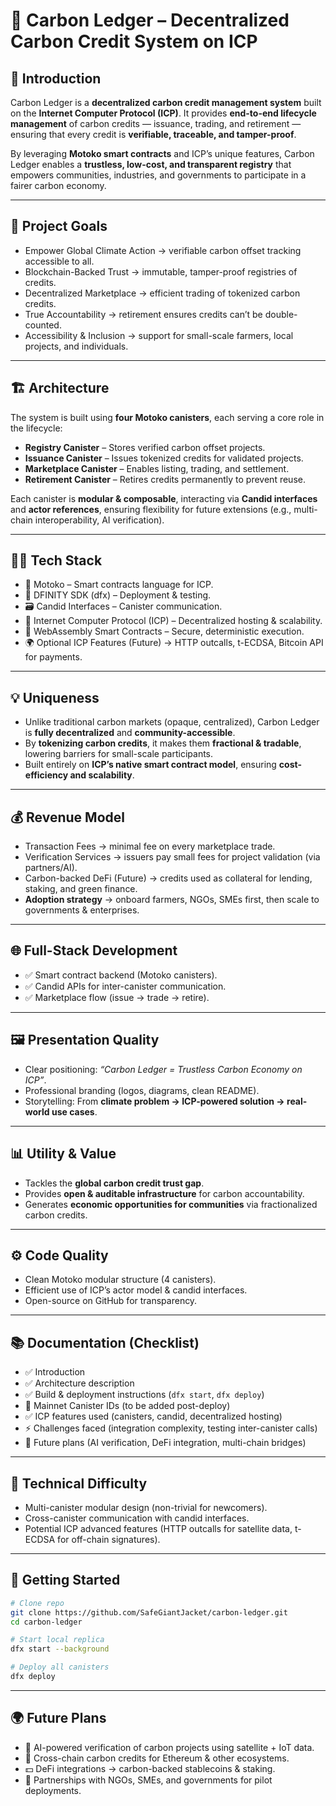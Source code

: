# 🌱 Carbon Ledger – Decentralized Carbon Credit System on ICP

## 📖 Introduction

Carbon Ledger is a **decentralized carbon credit management system** built on the **Internet Computer Protocol (ICP)**. It provides **end-to-end lifecycle management** of carbon credits — issuance, trading, and retirement — ensuring that every credit is **verifiable, traceable, and tamper-proof**.

By leveraging **Motoko smart contracts** and ICP’s unique features, Carbon Ledger enables a **trustless, low-cost, and transparent registry** that empowers communities, industries, and governments to participate in a fairer carbon economy.

---

## 🎯 Project Goals

* Empower Global Climate Action → verifiable carbon offset tracking accessible to all.
* Blockchain-Backed Trust → immutable, tamper-proof registries of credits.
* Decentralized Marketplace → efficient trading of tokenized carbon credits.
* True Accountability → retirement ensures credits can’t be double-counted.
* Accessibility & Inclusion → support for small-scale farmers, local projects, and individuals.

---

## 🏗️ Architecture

The system is built using **four Motoko canisters**, each serving a core role in the lifecycle:

* **Registry Canister** – Stores verified carbon offset projects.
* **Issuance Canister** – Issues tokenized credits for validated projects.
* **Marketplace Canister** – Enables listing, trading, and settlement.
* **Retirement Canister** – Retires credits permanently to prevent reuse.

Each canister is **modular & composable**, interacting via **Candid interfaces** and **actor references**, ensuring flexibility for future extensions (e.g., multi-chain interoperability, AI verification).

---

## 🧑‍💻 Tech Stack

* 🧠 Motoko – Smart contracts language for ICP.
* 🧪 DFINITY SDK (dfx) – Deployment & testing.
* 🗃️ Candid Interfaces – Canister communication.
* 🔗 Internet Computer Protocol (ICP) – Decentralized hosting & scalability.
* 🧠 WebAssembly Smart Contracts – Secure, deterministic execution.
* 🌍 Optional ICP Features (Future) → HTTP outcalls, t-ECDSA, Bitcoin API for payments.

---

## 💡 Uniqueness

* Unlike traditional carbon markets (opaque, centralized), Carbon Ledger is **fully decentralized** and **community-accessible**.
* By **tokenizing carbon credits**, it makes them **fractional & tradable**, lowering barriers for small-scale participants.
* Built entirely on **ICP’s native smart contract model**, ensuring **cost-efficiency and scalability**.

---

## 💰 Revenue Model

* Transaction Fees → minimal fee on every marketplace trade.
* Verification Services → issuers pay small fees for project validation (via partners/AI).
* Carbon-backed DeFi (Future) → credits used as collateral for lending, staking, and green finance.
* **Adoption strategy** → onboard farmers, NGOs, SMEs first, then scale to governments & enterprises.

---

## 🌐 Full-Stack Development

* ✅ Smart contract backend (Motoko canisters).
* ✅ Candid APIs for inter-canister communication.
* ✅ Marketplace flow (issue → trade → retire).

---

## 🖼️ Presentation Quality

* Clear positioning: *“Carbon Ledger = Trustless Carbon Economy on ICP”*.
* Professional branding (logos, diagrams, clean README).
* Storytelling: From **climate problem → ICP-powered solution → real-world use cases**.

---

## 📊 Utility & Value

* Tackles the **global carbon credit trust gap**.
* Provides **open & auditable infrastructure** for carbon accountability.
* Generates **economic opportunities for communities** via fractionalized carbon credits.

---

## ⚙️ Code Quality

* Clean Motoko modular structure (4 canisters).
* Efficient use of ICP’s actor model & candid interfaces.
* Open-source on GitHub for transparency.

---

## 📚 Documentation (Checklist)

* ✅ Introduction
* ✅ Architecture description
* ✅ Build & deployment instructions (`dfx start`, `dfx deploy`)
* 🔗 Mainnet Canister IDs (to be added post-deploy)
* ✅ ICP features used (canisters, candid, decentralized hosting)
* ⚡ Challenges faced (integration complexity, testing inter-canister calls)
* 🚀 Future plans (AI verification, DeFi integration, multi-chain bridges)

---

## 🔧 Technical Difficulty

* Multi-canister modular design (non-trivial for newcomers).
* Cross-canister communication with candid interfaces.
* Potential ICP advanced features (HTTP outcalls for satellite data, t-ECDSA for off-chain signatures).

---

## 🚀 Getting Started

```bash
# Clone repo
git clone https://github.com/SafeGiantJacket/carbon-ledger.git
cd carbon-ledger

# Start local replica
dfx start --background

# Deploy all canisters
dfx deploy
```

---

## 🌍 Future Plans

* 🤖 AI-powered verification of carbon projects using satellite + IoT data.
* 🌉 Cross-chain carbon credits for Ethereum & other ecosystems.
* 💵 DeFi integrations → carbon-backed stablecoins & staking.
* 🌱 Partnerships with NGOs, SMEs, and governments for pilot deployments.
